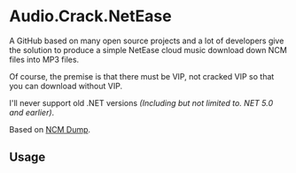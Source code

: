 # Audio.Crack.NetEase

A GitHub based on many open source projects and a lot of developers give the solution to produce a simple NetEase cloud music download down NCM files into MP3 files.

Of course, the premise is that there must be VIP, not cracked VIP so that you can download without VIP.

I'll never support old .NET versions *(Including but not limited to. NET 5.0 and earlier)*.

Based on [NCM Dump](https://github.com/taurusxin/ncmdump).

## Usage


